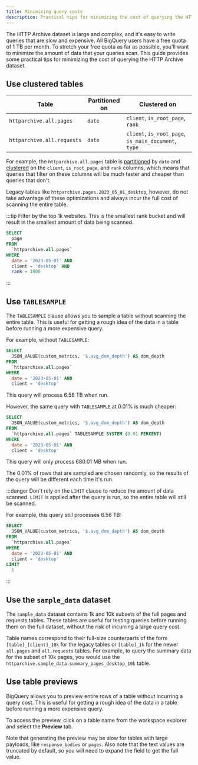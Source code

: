 ```yaml
---
title: Minimizing query costs
description: Practical tips for minimizing the cost of querying the HTTP Archive dataset
---
```


The HTTP Archive dataset is large and complex, and it's easy to write queries that are slow and expensive. All BigQuery users have a free quota of 1 TB per month. To stretch your free quota as far as possible, you'll want to minimize the amount of data that your queries scan. This guide provides some practical tips for minimizing the cost of querying the HTTP Archive dataset.

## Use clustered tables

Table | Partitioned on | Clustered on
--- | --- | ---
`httparchive.all.pages` | `date` | `client`, `is_root_page`, `rank`
`httparchive.all.requests` | `date` | `client`, `is_root_page`, `is_main_document`, `type`

For example, the `httparchive.all.pages` table is [partitioned](https://cloud.google.com/bigquery/docs/partitioned-tables) by `date` and [clustered](https://cloud.google.com/bigquery/docs/clustered-tables) on the `client`, `is_root_page`, and `rank` columns, which means that queries that filter on these columns will be much faster and cheaper than queries that don't.

Legacy tables like `httparchive.pages.2023_05_01_desktop`, however, do not take advantage of these optimizations and always incur the full cost of scanning the entire table.

:::tip
Filter by the top 1k websites. This is the smallest rank bucket and will result in the smallest amount of data being scanned.

```sql
SELECT
  page
FROM
  `httparchive.all.pages`
WHERE
  date = '2023-05-01' AND
  client = 'desktop' AND
  rank = 1000
```
:::

## Use `TABLESAMPLE`

The `TABLESAMPLE` clause allows you to sample a table without scanning the entire table. This is useful for getting a rough idea of the data in a table before running a more expensive query.

For example, without `TABLESAMPLE`:

```sql
SELECT
  JSON_VALUE(custom_metrics, '$.avg_dom_depth') AS dom_depth
FROM
  `httparchive.all.pages`
WHERE
  date = '2023-05-01' AND
  client = 'desktop'
```

This query will process 6.56 TB when run.

However, the same query with `TABLESAMPLE` at 0.01% is much cheaper:

```sql
SELECT
  JSON_VALUE(custom_metrics, '$.avg_dom_depth') AS dom_depth
FROM
  `httparchive.all.pages` TABLESAMPLE SYSTEM (0.01 PERCENT)
WHERE
  date = '2023-05-01' AND
  client = 'desktop'
```

This query will only process 680.01 MB when run.

The 0.01% of rows that are sampled are chosen randomly, so the results of the query will be different each time it's run.

:::danger
Don't rely on the `LIMIT` clause to reduce the amount of data scanned. `LIMIT` is applied after the query is run, so the entire table will still be scanned.

For example, this query still processes 6.56 TB:

```sql
SELECT
  JSON_VALUE(custom_metrics, '$.avg_dom_depth') AS dom_depth
FROM
  `httparchive.all.pages`
WHERE
  date = '2023-05-01' AND
  client = 'desktop'
LIMIT
  1
```
:::

## Use the `sample_data` dataset

The `sample_data` dataset contains 1k and 10k subsets of the full pages and requests tables. These tables are useful for testing queries before running them on the full dataset, without the risk of incurring a large query cost.

Table names correspond to their full-size counterparts of the form `[table]_[client]_10k` for the legacy tables or `[table]_1k` for the newer `all.pages` and `all.requests` tables. For example, to query the summary data for the subset of 10k pages, you would use the `httparchive.sample_data.summary_pages_desktop_10k` table.

## Use table previews

BigQuery allows you to preview entire rows of a table without incurring a query cost. This is useful for getting a rough idea of the data in a table before running a more expensive query.

To access the preview, click on a table name from the workspace explorer and select the **Preview** tab.

Note that generating the preview may be slow for tables with large payloads, like `response_bodies` or `pages`. Also note that the text values are truncated by default, so you will need to expand the field to get the full value.